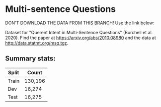 # Multi-sentence Questions

DON'T DOWNLOAD THE DATA FROM THIS BRANCH! Use the link below:

Dataset for "Querent Intent in Multi-Sentence Questions" (Burchell et al. 2020). Find the paper at https://arxiv.org/abs/2010.08980 and the data at http://data.statmt.org/msq.tgz.

## Summary stats:

| Split  | Count  |
|---|---|
|  Train | 130,196  |
| Dev  | 16,274  |
| Test  | 16,275  |
